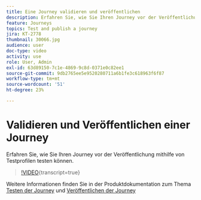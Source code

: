 ```yaml
---
title: Eine Journey validieren und veröffentlichen
description: Erfahren Sie, wie Sie Ihren Journey vor der Veröffentlichung mithilfe von Testprofilen testen können.
feature: Journeys
topics: Test and publish a journey
jira: KT-2778
thumbnail: 30066.jpg
audience: user
doc-type: video
activity: use
role: User, Admin
exl-id: 63d89150-7c1e-4869-9c8d-0371e0c82ee1
source-git-commit: 9db2765ee5e9520280711a6b1fe3c618963f6f87
workflow-type: tm+mt
source-wordcount: '51'
ht-degree: 23%

---
```


# Validieren und Veröffentlichen einer Journey

Erfahren Sie, wie Sie Ihren Journey vor der Veröffentlichung mithilfe von Testprofilen testen können.

>[!VIDEO](https://video.tv.adobe.com/v/30066?learn=on){transcript=true}

Weitere Informationen finden Sie in der Produktdokumentation zum Thema [Testen der Journey](https://experienceleague.adobe.com/docs/journeys/using/building-journeys/testing-the-journey.html?lang=de)
und [Veröffentlichen der Journey](https://experienceleague.adobe.com/docs/journeys/using/building-journeys/publishing-the-journey.html?lang=de)
